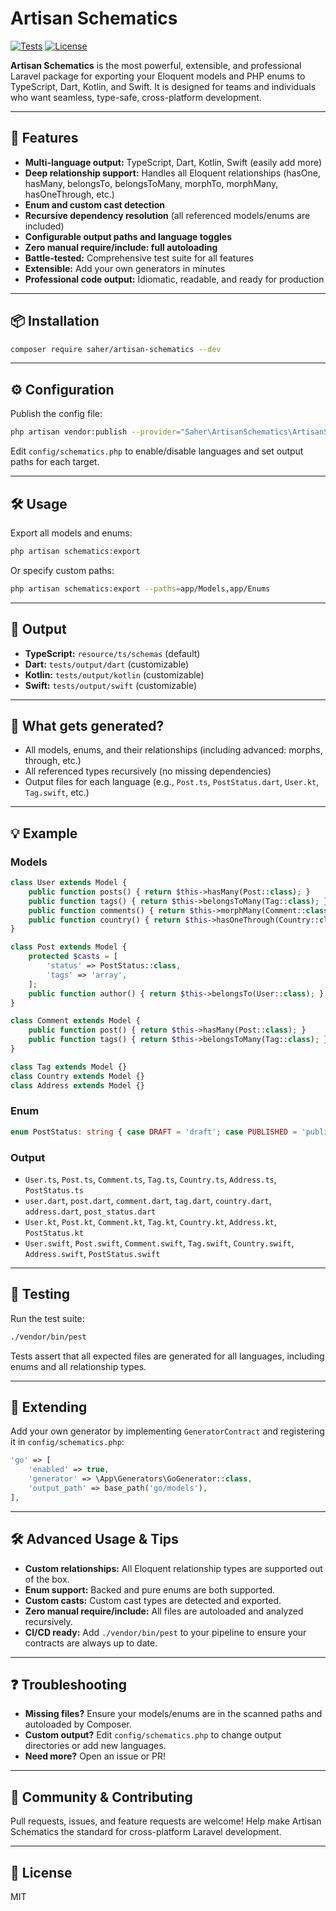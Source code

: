 # Artisan Schematics

[![Tests](https://img.shields.io/badge/tests-passing-brightgreen)](./vendor/bin/pest)
[![License](https://img.shields.io/badge/license-MIT-blue.svg)](LICENSE.md)

**Artisan Schematics** is the most powerful, extensible, and professional Laravel package for exporting your Eloquent models and PHP enums to TypeScript, Dart, Kotlin, and Swift. It is designed for teams and individuals who want seamless, type-safe, cross-platform development.

---

## 🚀 Features

- **Multi-language output:** TypeScript, Dart, Kotlin, Swift (easily add more)
- **Deep relationship support:** Handles all Eloquent relationships (hasOne, hasMany, belongsTo, belongsToMany, morphTo, morphMany, hasOneThrough, etc.)
- **Enum and custom cast detection**
- **Recursive dependency resolution** (all referenced models/enums are included)
- **Configurable output paths and language toggles**
- **Zero manual require/include: full autoloading**
- **Battle-tested:** Comprehensive test suite for all features
- **Extensible:** Add your own generators in minutes
- **Professional code output:** Idiomatic, readable, and ready for production

---

## 📦 Installation

```bash
composer require saher/artisan-schematics --dev
```

---

## ⚙️ Configuration

Publish the config file:

```bash
php artisan vendor:publish --provider="Saher\ArtisanSchematics\ArtisanSchematicsServiceProvider"
```

Edit `config/schematics.php` to enable/disable languages and set output paths for each target.

---

## 🛠️ Usage

Export all models and enums:

```bash
php artisan schematics:export
```

Or specify custom paths:

```bash
php artisan schematics:export --paths=app/Models,app/Enums
```

---

## 📂 Output

- **TypeScript:** `resource/ts/schemas` (default)
- **Dart:** `tests/output/dart` (customizable)
- **Kotlin:** `tests/output/kotlin` (customizable)
- **Swift:** `tests/output/swift` (customizable)

---

## 🧠 What gets generated?

- All models, enums, and their relationships (including advanced: morphs, through, etc.)
- All referenced types recursively (no missing dependencies)
- Output files for each language (e.g., `Post.ts`, `PostStatus.dart`, `User.kt`, `Tag.swift`, etc.)

---

## 💡 Example

### Models

```php
class User extends Model {
	public function posts() { return $this->hasMany(Post::class); }
	public function tags() { return $this->belongsToMany(Tag::class); }
	public function comments() { return $this->morphMany(Comment::class, 'commentable'); }
	public function country() { return $this->hasOneThrough(Country::class, Address::class); }
}

class Post extends Model {
	protected $casts = [
		'status' => PostStatus::class,
		'tags' => 'array',
	];
	public function author() { return $this->belongsTo(User::class); }
}

class Comment extends Model {
	public function post() { return $this->hasMany(Post::class); }
	public function tags() { return $this->belongsToMany(Tag::class); }
}

class Tag extends Model {}
class Country extends Model {}
class Address extends Model {}
```

### Enum

```php
enum PostStatus: string { case DRAFT = 'draft'; case PUBLISHED = 'published'; }
```

### Output

- `User.ts`, `Post.ts`, `Comment.ts`, `Tag.ts`, `Country.ts`, `Address.ts`, `PostStatus.ts`
- `user.dart`, `post.dart`, `comment.dart`, `tag.dart`, `country.dart`, `address.dart`, `post_status.dart`
- `User.kt`, `Post.kt`, `Comment.kt`, `Tag.kt`, `Country.kt`, `Address.kt`, `PostStatus.kt`
- `User.swift`, `Post.swift`, `Comment.swift`, `Tag.swift`, `Country.swift`, `Address.swift`, `PostStatus.swift`

---

## 🧪 Testing

Run the test suite:

```bash
./vendor/bin/pest
```

Tests assert that all expected files are generated for all languages, including enums and all relationship types.

---

## 🧩 Extending

Add your own generator by implementing `GeneratorContract` and registering it in `config/schematics.php`:

```php
'go' => [
	'enabled' => true,
	'generator' => \App\Generators\GoGenerator::class,
	'output_path' => base_path('go/models'),
],
```

---

## 🛠️ Advanced Usage & Tips

- **Custom relationships:** All Eloquent relationship types are supported out of the box.
- **Enum support:** Backed and pure enums are both supported.
- **Custom casts:** Custom cast types are detected and exported.
- **Zero manual require/include:** All files are autoloaded and analyzed recursively.
- **CI/CD ready:** Add `./vendor/bin/pest` to your pipeline to ensure your contracts are always up to date.

---

## ❓ Troubleshooting

- **Missing files?** Ensure your models/enums are in the scanned paths and autoloaded by Composer.
- **Custom output?** Edit `config/schematics.php` to change output directories or add new languages.
- **Need more?** Open an issue or PR!

---

## 🤝 Community & Contributing

Pull requests, issues, and feature requests are welcome! Help make Artisan Schematics the standard for cross-platform Laravel development.

---

## 📄 License

MIT